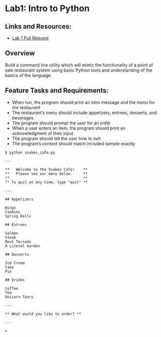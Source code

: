 # Lab1: Intro to Python

## Links and Resources:

- [Lab 1 Pull Request](https://github.com/daveeS987/snakes-cafe/pull/1)

## Overview

Build a command line utility which will mimic the functionality of a point of sale restaurant system using basic Python tools and understanding of the basics of the language.

## Feature Tasks and Requirements:

- When run, the program should print an intro message and the menu for the restaurant
- The restaurant’s menu should include appetizers, entrees, desserts, and beverages.
- The program should prompt the user for an order
- When a user enters an item, the program should print an acknowledgment of their input
- The program should tell the user how to exit
- The program’s content should match included sample exactly

```
$ python snakes_cafe.py

---

**   Welcome to the Snakes Cafe!    **
**   Please see our menu below.     **
**                                  **
** To quit at any time, type "quit" **

---

## Appetizers

Wings
Cookies
Spring Rolls

## Entrees

Salmon
Steak
Meat Tornado
A Literal Garden

## Desserts

Ice Cream
Cake
Pie

## Drinks

Coffee
Tea
Unicorn Tears

---

** What would you like to order? **

---

>
```

